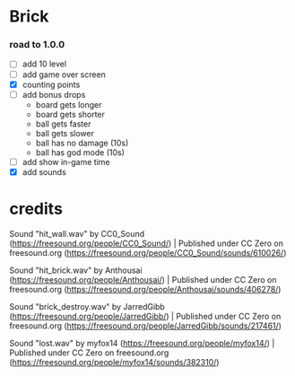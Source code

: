 # Brick

### road to 1.0.0
- [ ] add 10 level
- [ ] add game over screen
- [X] counting points
- [ ] add bonus drops
    - board gets longer
    - board gets shorter
    - ball gets faster
    - ball gets slower
    - ball has no damage (10s)
    - ball has god mode (10s)
- [ ] add show in-game time
- [X] add sounds

# credits

Sound "hit_wall.wav" by CC0_Sound (https://freesound.org/people/CC0_Sound/) |
Published under CC Zero on freesound.org (https://freesound.org/people/CC0_Sound/sounds/610026/)

Sound "hit_brick.wav" by Anthousai (https://freesound.org/people/Anthousai/) |
Published under CC Zero on freesound.org (https://freesound.org/people/Anthousai/sounds/406278/)

Sound "brick_destroy.wav" by JarredGibb (https://freesound.org/people/JarredGibb/) |
Published under CC Zero on freesound.org (https://freesound.org/people/JarredGibb/sounds/217461/)

Sound "lost.wav" by myfox14 (https://freesound.org/people/myfox14/) |
Published under CC Zero on freesound.org (https://freesound.org/people/myfox14/sounds/382310/)
